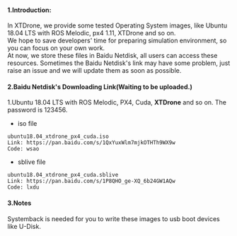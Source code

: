 #### 1.Introduction:
In XTDrone, we provide some tested Operating System images, like Ubuntu 18.04 LTS with ROS Melodic, px4 1.11, XTDrone and so on.</br>
We hope to save developers' time for preparing simulation environment, so you can focus on your own work.</br>
At now, we store these files in Baidu Netdisk, all users can access these resources. Sometimes the Baidu Netdisk's link may have some problem, just raise an issue and we will update them as soon as possible.</br>

#### 2.Baidu Netdisk's Downloading Link(Waiting to be uploaded.)
1.Ubuntu 18.04 LTS with ROS Melodic, PX4, Cuda, **XTDrone** and so on.
The password is 123456.
- iso file
```
ubuntu18.04_xtdrone_px4_cuda.iso
Link: https://pan.baidu.com/s/1QxYuxWlm7mjkOTHTh9WX9w 
Code: wsao 
```

- sblive file
```
ubuntu18.04_xtdrone_px4_cuda.sblive
Link: https://pan.baidu.com/s/1P8QHO_ge-XQ_6b24GW1AQw 
Code: lxdu 
```


#### 3.Notes
Systemback is needed for you to write these images to usb boot devices like U-Disk.
